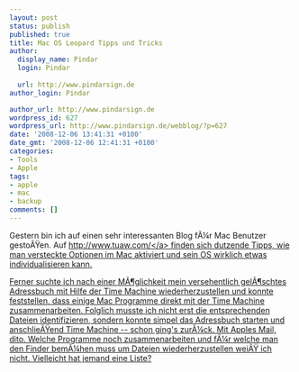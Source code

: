 ```yaml
---
layout: post
status: publish
published: true
title: Mac OS Leopard Tipps und Tricks
author:
  display_name: Pindar
  login: Pindar
  
  url: http://www.pindarsign.de
author_login: Pindar

author_url: http://www.pindarsign.de
wordpress_id: 627
wordpress_url: http://www.pindarsign.de/webblog/?p=627
date: '2008-12-06 13:41:31 +0100'
date_gmt: '2008-12-06 12:41:31 +0100'
categories:
- Tools
- Apple
tags:
- apple
- mac
- backup
comments: []
---
```

<p>Gestern bin ich auf einen sehr interessanten Blog f&Atilde;&frac14;r Mac Benutzer gesto&Atilde;&Yuml;en. Auf <a href="http:&#47;&#47;www.tuaw.com&#47;">http:&#47;&#47;www.tuaw.com&#47;<&#47;a> finden sich dutzende Tipps, wie man versteckte Optionen im Mac aktiviert und sein OS wirklich etwas individualisieren kann.</p>
<p>Ferner suchte ich nach einer M&Atilde;&para;glichkeit mein versehentlich gel&Atilde;&para;schtes Adressbuch mit Hilfe der Time Machine wiederherzustellen und konnte feststellen, dass einige Mac Programme direkt mit der Time Machine zusammenarbeiten. Folglich musste ich nicht erst die entsprechenden Dateien identifizieren, sondern konnte simpel das Adressbuch starten und anschlie&Atilde;&Yuml;end Time Machine -- schon ging's zur&Atilde;&frac14;ck. Mit Apples Mail, dito. Welche Programme noch zusammenarbeiten und f&Atilde;&frac14;r welche man den Finder bem&Atilde;&frac14;hen muss um Dateien wiederherzustellen wei&Atilde;&Yuml; ich nicht. Vielleicht hat jemand eine Liste?</p>
